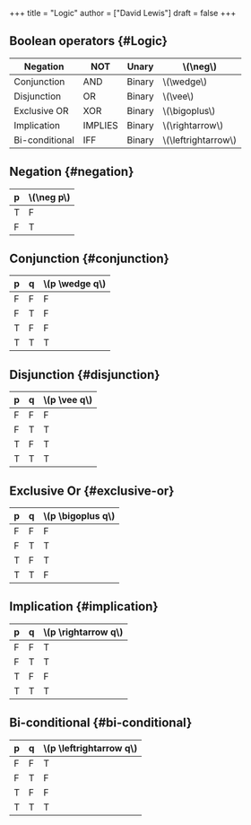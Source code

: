 +++
title = "Logic"
author = ["David Lewis"]
draft = false
+++

## Boolean operators {#Logic}

| Negation       | NOT     | Unary  | \\(\neg\\)            |
|----------------|---------|--------|-----------------------|
| Conjunction    | AND     | Binary | \\(\wedge\\)          |
| Disjunction    | OR      | Binary | \\(\vee\\)            |
| Exclusive OR   | XOR     | Binary | \\(\bigoplus\\)       |
| Implication    | IMPLIES | Binary | \\(\rightarrow\\)     |
| Bi-conditional | IFF     | Binary | \\(\leftrightarrow\\) |


## Negation {#negation}

| p | \\(\neg p\\) |
|---|--------------|
| T | F            |
| F | T            |


## Conjunction {#conjunction}

| p | q | \\(p \wedge q\\) |
|---|---|------------------|
| F | F | F                |
| F | T | F                |
| T | F | F                |
| T | T | T                |


## Disjunction {#disjunction}

| p | q | \\(p \vee q\\) |
|---|---|----------------|
| F | F | F              |
| F | T | T              |
| T | F | T              |
| T | T | T              |


## Exclusive Or {#exclusive-or}

| p | q | \\(p \bigoplus q\\) |
|---|---|---------------------|
| F | F | F                   |
| F | T | T                   |
| T | F | T                   |
| T | T | F                   |


## Implication {#implication}

| p | q | \\(p \rightarrow q\\) |
|---|---|-----------------------|
| F | F | T                     |
| F | T | T                     |
| T | F | F                     |
| T | T | T                     |


## Bi-conditional {#bi-conditional}

| p | q | \\(p \leftrightarrow q\\) |
|---|---|---------------------------|
| F | F | T                         |
| F | T | F                         |
| T | F | F                         |
| T | T | T                         |
